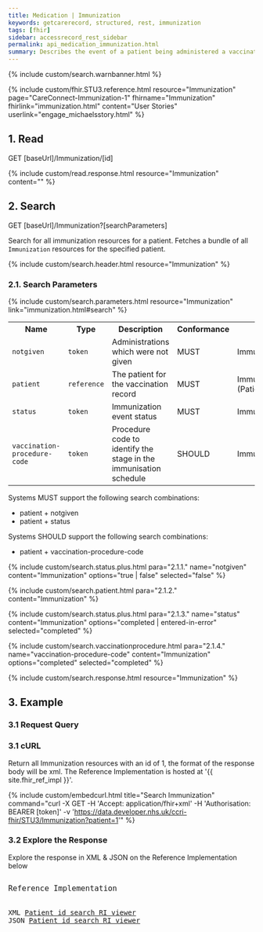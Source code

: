 ```yaml
---
title: Medication | Immunization
keywords: getcarerecord, structured, rest, immunization
tags: [fhir]
sidebar: accessrecord_rest_sidebar
permalink: api_medication_immunization.html
summary: Describes the event of a patient being administered a vaccination or a record of a vaccination as reported by a patient, a clinician or another party and may include vaccine reaction information and what vaccination protocol was followed.
---
```

{% include custom/search.warnbanner.html %}

{% include custom/fhir.STU3.reference.html resource="Immunization" page="CareConnect-Immunization-1" fhirname="Immunization" fhirlink="immunization.html" content="User Stories" userlink="engage_michaelsstory.html" %}



## 1. Read ##

<div markdown="span" class="alert alert-success" role="alert">
GET [baseUrl]/Immunization/[id]</div>

{% include custom/read.response.html resource="Immunization" content="" %}

## 2. Search ##

<div markdown="span" class="alert alert-success" role="alert">
GET [baseUrl]/Immunization?[searchParameters]</div>

Search for all immunization resources for a patient. Fetches a bundle of all `Immunization` resources for the specified patient.

{% include custom/search.header.html resource="Immunization" %}

### 2.1. Search Parameters ###

{% include custom/search.parameters.html resource="Immunization" link="immunization.html#search" %}

<table style="min-width:100%;width:100%">
<tr id="clinical">
    <th style="width:10%;">Name</th>
    <th style="width:15%;">Type</th>
    <th style="width:40%;">Description</th>
    <th style="width:5%;">Conformance</th>
    <th style="width:30%;">Path</th>
</tr>
<tr>
    <td><code class="highlighter-rouge">notgiven</code></td>
    <td><code class="highlighter-rouge">token</code></td>
    <td>Administrations which were not given</td>
    <td>MUST</td>
    <td>Immunization.notGiven</td>
</tr>
<tr>
    <td><code class="highlighter-rouge">patient</code></td>
    <td><code class="highlighter-rouge">reference</code></td>
    <td>The patient for the vaccination record</td>
    <td>MUST</td>
    <td>Immunization.patient<br>(Patient)</td>
</tr>
<tr>
    <td><code class="highlighter-rouge">status</code></td>
    <td><code class="highlighter-rouge">token</code></td>
    <td>Immunization event status</td>
    <td>MUST</td>
    <td>Immunization.status</td>
</tr>
<tr>
    <td><code class="highlighter-rouge">vaccination-procedure-code</code></td>
    <td><code class="highlighter-rouge">token</code></td>
    <td>Procedure code to identify the stage in the immunisation schedule</td>
    <td>SHOULD</td>
    <td>Immunization.vaccinationProcedure</td>
</tr>
</table>

<!--
<tr>
    <td><code class="highlighter-rouge">date</code></td>
    <td><code class="highlighter-rouge">date</code></td>
    <td>Vaccination (non)-Administration Date</td>
    <td>SHOULD</td>
    <td>Immunization.date</td>
</tr>
-->
Systems MUST support the following search combinations:

* patient + notgiven
* patient + status

Systems SHOULD support the following search combinations:

* patient + vaccination-procedure-code


<!--
| `dose-sequence` | `number` | Dose number within series |  | 	Immunization.vaccinationProtocol.doseSequence |
| `notgiven` | `token` | Administrations which were not given | | Immunization.wasNotGiven |
| `lot-number` | `string` | Vaccine Batch Number |  | Immunization.lotNumber |
| `vaccine-code` | `token` | Vaccine Product Administered |  | Immunization.vaccineCode |
-->

<!--
{% include custom/search.date.html para="2.1.1." content="Immunization" %}
-->

{% include custom/search.status.plus.html para="2.1.1." name="notgiven" content="Immunization" options="true | false" selected="false" %}

{% include custom/search.patient.html para="2.1.2." content="Immunization" %}

{% include custom/search.status.plus.html para="2.1.3." name="status" content="Immunization" options="completed | entered-in-error" selected="completed" %}

{% include custom/search.vaccinationprocedure.html para="2.1.4." name="vaccination-procedure-code" content="Immunization" options="completed" selected="completed" %}

{% include custom/search.response.html resource="Immunization" %}


## 3. Example ##

### 3.1 Request Query ###

<h3 id="32-response-headers">3.1 cURL</h3>

Return all Immunization resources with an id of 1, the format of the response body will be xml. The Reference Implementation is hosted at '{{ site.fhir_ref_impl }}'.

{% include custom/embedcurl.html title="Search Immunization" command="curl -X GET -H 'Accept: application/fhir+xml' -H 'Authorisation: BEARER [token]' -v 'https://data.developer.nhs.uk/ccri-fhir/STU3/Immunization?patient=1'" %}

<h3 id="32-response-headers">3.2 Explore the Response</h3>

Explore the response in XML & JSON on the Reference Implementation below
<div class="language-http highlighter-rouge">
<pre class="highlight">
<p style="font-size: 110%;">Reference Implementation</p>
XML <a target="_blank" href="{{ site.fhir_ref_impl }}search?serverId=home&pretty=true&resource=Immunization&param.0.0=&param.0.1=1&param.0.name=patient&param.0.type=reference&resource-search-limit=&encoding=xml">Patient id search RI viewer</a>
JSON <a target="_blank" href="{{ site.fhir_ref_impl }}search?serverId=home&pretty=true&resource=Immunization&param.0.0=&param.0.1=1&param.0.name=patient&param.0.type=reference&resource-search-limit=&encoding=json">Patient id search RI viewer</a>
</pre>
</div>
